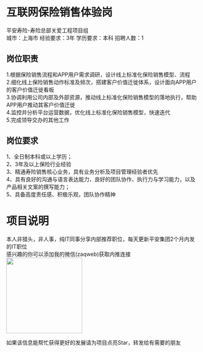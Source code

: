# 互联网保险销售体验岗
平安寿险-寿险总部关爱工程项目组  
城市：上海市 经验要求：3年 学历要求：本科  招聘人数：1

## 岗位职责
1.根据保险销售流程和APP用户需求调研，设计线上标准化保险销售模型、流程   
2.细化线上保险销售动作标准及频次，搭建客户价值迁徙体系，设计面向APP用户的客户价值迁徙看板   
3.协调利用公司内部及外部资源，推动线上标准化保险销售模型的落地执行，帮助APP用户推动其客户价值迁徙   
4.监控并分析平台运营数据，优化线上标准化保险销售模型，快速迭代   
5.完成领导交办的其他工作

## 岗位要求
1、全日制本科或以上学历；   
2、3年及以上保险行业经验   
3、精通寿险销售核心业务，具有业务分析及项目管理经验者优先   
4、具有良好的沟通与语言表达能力，良好的团队协作、执行力与学习能力，以及产品相关文案的撰写能力；   
5、具备高度责任感、积极乐观，团队协作精神

# 项目说明

本人非猎头，非人事，纯IT同事分享内部推荐职位，每天更新平安集团2个月内发的IT职位  
感兴趣的你可以添加我的微信(zaqweb)获取内推连接  
<img src="https://github.com/zaqweb/PA-IT-JOBS/blob/master/WechatICode.jpeg"  height="200" width="200">

如果该信息能帮忙获得更好的发展请为项目点亮Star，转发给有需要的朋友




